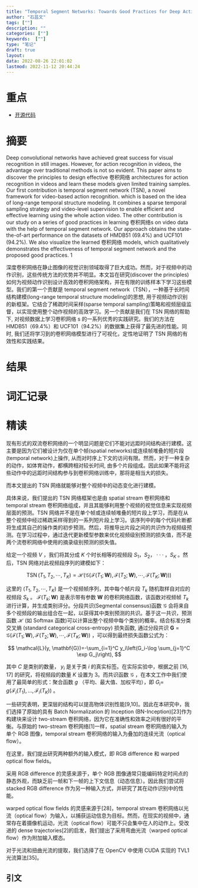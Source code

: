 ```yaml
---
title: "Temporal Segment Networks: Towards Good Practices for Deep Action Recognition"
author: "石昌文"
tags: [""]
description: ""
categories: [""]
keywords:  [""]
type: "笔记"
draft: true
layout: 
data: 2022-08-26 22:01:02
lastmod: 2022-11-12 20:44:24
---
```


# 重点

- [开源代码](https://github.com/yjxiong/tsn-pytorch)

# 摘要

Deep convolutional networks have achieved great success for visual recognition in still images. However, for action recognition in videos, the advantage over traditional methods is not so evident. This paper aims to discover the principles to design effective 卷积网络 architectures for action recognition in videos and learn these models given limited training samples. Our first contribution is temporal segment network (TSN), a novel framework for video-based action recognition. which is based on the idea of long-range temporal structure modeling. It combines a sparse temporal sampling strategy and video-level supervision to enable efficient and effective learning using the whole action video. The other contribution is our study on a series of good practices in learning 卷积网络s on video data with the help of temporal segment network. Our approach obtains the state-the-of-art performance on the datasets of HMDB51 (69.4%) and UCF101 (94.2%). We also visualize the learned 卷积网络 models, which qualitatively demonstrates the effectiveness of temporal segment network and the proposed good practices. 1

深度卷积网络在静止图像的视觉识别领域取得了巨大成功。然而，对于视频中的动作识别，这些传统方法的优势并不明显。本文旨在研究(discover the principles)如何为视频动作识别设计高效的卷积网络架构，并在有限的训练样本下学习这些模型。我们的第一个贡献是 temporal segment network（TSN），一种基于长时间结构建模(long-range temporal structure modeling)的思想, 用于视频动作识别的新框架。它结合了稀疏时间采样(sparse temporal sampling)策略和视频层级监督，以实现使用整个动作视频的高效学习。另一个贡献是我们在 TSN 网络的帮助下, 对视频数据上学习卷积网络 s 的一系列优秀的实践研究。我们的方法在 HMDB51（69.4%）和 UCF101（94.2%）的数据集上获得了最先进的性能。同时, 我们还将学习到的卷积网络模型进行了可视化，定性地证明了 TSN 网络的有效性和实践结果。

# 结果

# 词汇记录

# 精读

现有形式的双流卷积网络的一个明显问题是它们不能对远距时间结构进行建模。这主要是因为它们被设计为仅在单个帧(spatial networks)或连续帧堆叠的短片段(temporal network)上操作, 从而对时序上下文的访问有限。然而，对于一种复杂的动作，如体育动作，都横跨相对较长时间, 由多个片段组成。因此如果不能将这些动作中的远距时间结构参与到卷积网络训练中，那将是相当大的损失。

而本文提出的 TSN 网络就能够对整个视频中的动态变化进行建模。

具体来说，我们提出的 TSN 网络框架也是由 spatial stream 卷积网络和 temporal stream 卷积网络组成，并且其能够利用整个视频的视觉信息来实现视频层面的预测。TSN 网络并不是在单个帧或连续帧堆叠的短片段上学习，而是在从整个视频中经过稀疏采样得到的一系列短片段上学习。该序列中的每个代码片断都将生成其自己的操作类的初步预测。然后，将推导出片段之间的共识作为视频级预测。在学习过程中，通过迭代更新模型参数来优化视频级别预测的损失值，而不是两个流卷积网络中使用的摘录级别预测的损失值。 

给定一个视频 $V$ ，我们将其分成 $K$ 个时长相等的视频段 ${S_1，S_2，···，S_K}$ 。然后，TSN 网络对此视频段序列的建模如下：

$$
\operatorname{TSN}\left(T_1, T_2, \cdots, T_K\right)=\mathcal{H}\left(\mathcal{G}\left(\mathcal{F}\left(T_1 ; \mathbf{W}\right), \mathcal{F}\left(T_2 ; \mathbf{W}\right), \cdots, \mathcal{F}\left(T_K ; \mathbf{W}\right)\right)\right)
$$

这里的 $\left(T_1, T_2, \cdots, T_K\right)$ 是一个视频帧序列，其中每个帧片段 $T_k$ 随机取样自对应的视频段 $S_k$ 。 $\mathcal{F}\left(T_k ; \mathbf{W}\right)$ 是表示带有参数 $\mathbf{W}$ 的卷积网络函数，该函数对视频帧 $T_k$ 进行计算，并生成类别评分。分段共识(Segmental consensus)函数 $\mathcal{G}$ 会将来自多个视频段的输出组合在一起，以获得其中类别预测的共识。基于这一共识，预测函数 $\mathcal{H}$ (如 Softmax 函数)可以计算出整个视频中每个类别的概率。结合标准分类交叉熵 (standard categorical cross-entropy) 损失函数,  通过分段共识 $\mathbf{G}=\mathcal{G}\left(\mathcal{F}\left(T_1 ; \mathbf{W}\right), \mathcal{F}\left(T_2 ; \mathbf{W}\right), \cdots, \mathcal{F}\left(T_K ; \mathbf{W}\right)\right)$ ，可以得到最终损失函数公式为：

$$
\mathcal{L}(y, \mathbf{G})=-\sum_{i=1}^C y_i\left(G_i-\log \sum_{j=1}^C \exp G_j\right),
$$

其中 $C$ 是类别的数量， $y_i$ 是关于类 $i$ 的真实标签。在实际实验中，根据之前 $[16,17]$ 的研究，将视频段的数量 $K$ 设置为 3。而共识函数 $\mathcal{G}$ ，在本文工作中我们使用了最简单的形式：聚合函数 $g$ （平均、最大值、加权平均），即 $G_i=$ $g\left(\mathcal{F}_i\left(T_1\right), \ldots, \mathcal{F}_i\left(T_K\right)\right)$ 。

一些研究表明，更深层的结构可以提高物体识别性能[9,10]。因此在本研究中，我们选择了原始的具有 Batch Normalization 的 Inception (BN-Inception)[23]作为构建块来设计 two-stream 卷积网络，因为它在准确性和效率之间有很好的平衡。与原始的 two-stream 卷积网络[1]一样，spatial stream 卷积网络的输入为单个 RGB 图像，temporal stream 卷积网络的输入为叠加的连续光流（optical flow）。

在这里，我们提出研究两种额外的输入模式，即 RGB difference 和 warped optical flow fields。

采用 RGB difference 的灵感来源于，单个 RGB 图像通常只能编码特定时间点的静态外观，而缺乏前一帧和下一帧的上下文信息（动态信息）。因此我们尝试将 stacked RGB difference 作为另一种输入方式，并研究了其在动作识别中的性能。

warped optical flow fields  的灵感来源于[28]，temporal stream 卷积网络以光流（optical flow）为输入，以捕获运动信息为目标。然而，在现实的视频中，通常存在着摄像机运动，光流（optical flow）可能不只会集中在人的动作上。受改进的 dense trajectories[2]的启发，我们提出了采用弯曲光流（warped optical flow）作为附加输入模态。

对于光流和扭曲光流的提取，我们选择了在 OpenCV 中使用 CUDA 实现的 TVL1 光流算法[35]。

## 引文
